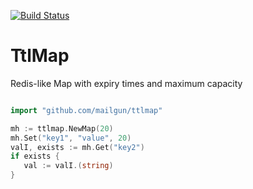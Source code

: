 [![Build Status](https://drone.io/github.com/mailgun/minheap/status.png)](https://drone.io/github.com/mailgun/minheap/latest)

TtlMap
=======

Redis-like Map with expiry times and maximum capacity

```go

import "github.com/mailgun/ttlmap"

mh := ttlmap.NewMap(20)
mh.Set("key1", "value", 20)
valI, exists := mh.Get("key2")
if exists {
   val := valI.(string)
}

```
